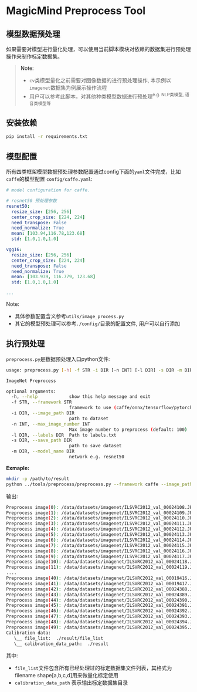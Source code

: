 # MagicMind Preprocess Tool

## 模型数据预处理

如果需要对模型进行量化处理，可以使用当前脚本模块对依赖的数据集进行预处理操作来制作标定数据集。

> <a>Note:</a>
> * `cv`类模型量化之前需要对图像数据的进行预处理操作, 本示例以`imagenet`数据集为例展示操作流程
> * 用户可以参考此脚本，对其他种类模型数据进行预处理<sup>e.g. NLP类模型, 语音类模型等</sup>

## 安装依赖

```bash
pip install -r requirements.txt
```

## 模型配置

所有四类框架模型数据预处理参数配置通过config下面的`yaml`文件完成，比如`caffe`的模型配置 `config/caffe.yaml`:

```yaml
# model configuration for caffe.

# resnet50 预处理参数
resnet50:
  resize_size: [256, 256]
  center_crop_size: [224, 224]
  need_transpose: False
  need_normalize: True
  mean: [103.94,116.78,123.68]
  std: [1.0,1.0,1.0]

vgg16:
  resize_size: [256, 256]
  center_crop_size: [224, 224]
  need_transpose: False
  need_normalize: True
  mean: [103.939, 116.779, 123.68]
  std: [1.0,1.0,1.0]

...
```
<a>Note:</a>
* 具体参数配置含义参考`utils/image_process.py`
* 其它的模型预处理可以参考`./config/`目录的配置文件, 用户可以自行添加


## 执行预处理

`preprocess.py`是数据预处理入口python文件:
```bash
usage: preprocess.py [-h] -f STR -i DIR [-n INT] [-l DIR] -s DIR -m DIR

ImageNet Preprocess

optional arguments:
  -h, --help            show this help message and exit
  -f STR, --framework STR
                        framework to use (caffe/onnx/tensorflow/pytorch).
  -i DIR, --image_path DIR
                        path to dataset
  -n INT, --max_image_number INT
                        Max image number to preprocess (default: 100)
  -l DIR, --labels DIR  Path to labels.txt
  -s DIR, --save_path DIR
                        path to save dataset
  -m DIR, --model_name DIR
                        network e.g. resnet50
```


**Exmaple:**

```bash
mkdir -p /path/to/result
python ../tools/preprocess/preprocess.py --framework caffe --image_path /data/datasets/imagenet --save_path ./result --model_name resnet50 --max_image_number 50
```

输出:
```bash
Preprocess image(0): /data/datasets/imagenet/ILSVRC2012_val_00024108.JPEG
Preprocess image(1): /data/datasets/imagenet/ILSVRC2012_val_00024109.JPEG
Preprocess image(2): /data/datasets/imagenet/ILSVRC2012_val_00024110.JPEG
Preprocess image(3): /data/datasets/imagenet/ILSVRC2012_val_00024111.JPEG
Preprocess image(4): /data/datasets/imagenet/ILSVRC2012_val_00024112.JPEG
Preprocess image(5): /data/datasets/imagenet/ILSVRC2012_val_00024113.JPEG
Preprocess image(6): /data/datasets/imagenet/ILSVRC2012_val_00024114.JPEG
Preprocess image(7): /data/datasets/imagenet/ILSVRC2012_val_00024115.JPEG
Preprocess image(8): /data/datasets/imagenet/ILSVRC2012_val_00024116.JPEG
Preprocess image(9): /data/datasets/imagenet/ILSVRC2012_val_00024117.JPEG
Preprocess image(10): /data/datasets/imagenet/ILSVRC2012_val_00024118.JPEG
Preprocess image(11): /data/datasets/imagenet/ILSVRC2012_val_00024119.JPEG
....
Preprocess image(40): /data/datasets/imagenet/ILSVRC2012_val_00019416.JPEG
Preprocess image(41): /data/datasets/imagenet/ILSVRC2012_val_00019417.JPEG
Preprocess image(42): /data/datasets/imagenet/ILSVRC2012_val_00024388.JPEG
Preprocess image(43): /data/datasets/imagenet/ILSVRC2012_val_00024389.JPEG
Preprocess image(44): /data/datasets/imagenet/ILSVRC2012_val_00024390.JPEG
Preprocess image(45): /data/datasets/imagenet/ILSVRC2012_val_00024391.JPEG
Preprocess image(46): /data/datasets/imagenet/ILSVRC2012_val_00024392.JPEG
Preprocess image(47): /data/datasets/imagenet/ILSVRC2012_val_00024393.JPEG
Preprocess image(48): /data/datasets/imagenet/ILSVRC2012_val_00024394.JPEG
Preprocess image(49): /data/datasets/imagenet/ILSVRC2012_val_00024395.JPEG
Calibration data:
   \__ file_list:  ./result/file_list
   \__ calibration_data_path:  ./result
```

其中:
* `file_list`文件包含所有已经处理过的标定数据集文件列表，其格式为filename shape[a,b,c,d]用来做量化标定使用
* `calibration_data_path` 表示输出标定数据集目录
